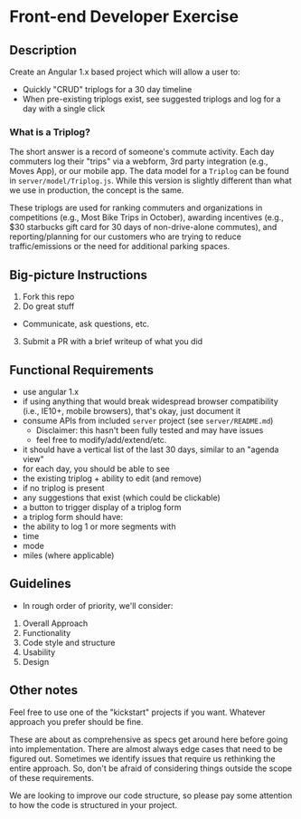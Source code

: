 # Front-end Developer Exercise

## Description

Create an Angular 1.x based project which will allow a user to:
 - Quickly "CRUD" triplogs for a 30 day timeline
 - When pre-existing triplogs exist, see suggested triplogs and log for a day with a single click

### What is a Triplog?

The short answer is a record of someone's commute activity. Each day commuters log their "trips" via a webform, 3rd party integration (e.g., Moves App), or our mobile app. The data model for a `Triplog` can be found in `server/model/Triplog.js`. While this version is slightly different than what we use in production, the concept is the same.

These triplogs are used for ranking commuters and organizations in competitions (e.g., Most Bike Trips in October), awarding incentives (e.g., $30 starbucks gift card for 30 days of non-drive-alone commutes), and reporting/planning for our customers who are trying to reduce traffic/emissions or the need for additional parking spaces.

## Big-picture Instructions 
 
 1. Fork this repo
 2. Do great stuff
  - Communicate, ask questions, etc.
 3. Submit a PR with a brief writeup of what you did

## Functional Requirements
 
 - use angular 1.x
  - if using anything that would break widespread browser compatibility (i.e., IE10+, mobile browsers), that's okay, just document it
 - consume APIs from included `server` project (see `server/README.md`)
   - Disclaimer: this hasn't been fully tested and may have issues
   - feel free to modify/add/extend/etc.
 - it should have a vertical list of the last 30 days, similar to an "agenda view"
 - for each day, you should be able to see
  - the existing triplog + ability to edit (and remove)
  - if no triplog is present
   - any suggestions that exist (which could be clickable)
   - a button to trigger display of a triplog form
 - a triplog form should have:
  - the ability to log 1 or more segments with
   - time
   - mode
   - miles (where applicable)

## Guidelines

 - In rough order of priority, we'll consider:
  1. Overall Approach
  2. Functionality
  3. Code style and structure
  4. Usability
  5. Design
 
## Other notes

Feel free to use one of the "kickstart" projects if you want. Whatever approach you prefer should be fine.

These are about as comprehensive as specs get around here before going into implementation. There are almost always edge cases that need to be figured out. Sometimes we identify issues that require us rethinking the entire approach. So, don't be afraid of considering things outside the scope of these requirements.

We are looking to improve our code structure, so please pay some attention to how the code is structured in your project.